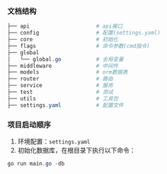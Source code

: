 
### 文档结构

~~~powershell
├── api                     # api接口
├── config                  # 配置(settings.yaml)
├── core                    # 初始化
├── flags                   # 命令参数(cmd指令)
├── global
│   └── global.go           # 全局变量 
├── middleware              # 中间件
├── models                  # orm数据表
├── router                  # 路由
├── service                 # 服务
├── test                    # 测试
├── utils                   # 工具包
├── settings.yaml           # 配置文件
~~~

### 项目启动顺序
1. 环境配置：`settings.yaml`
2. 初始化数据库，在根目录下执行以下命令：
~~~powershell
go run main.go -db
~~~
